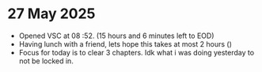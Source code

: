 # 27 May 2025

- Opened VSC at 08 :52. (15 hours and 6 minutes left to EOD)
- Having lunch with a friend, lets hope this takes at most 2 hours ()
- Focus for today is to clear 3 chapters. Idk what i was doing yesterday to not be locked in.